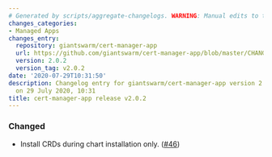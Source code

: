 ```yaml
---
# Generated by scripts/aggregate-changelogs. WARNING: Manual edits to this files will be overwritten.
changes_categories:
- Managed Apps
changes_entry:
  repository: giantswarm/cert-manager-app
  url: https://github.com/giantswarm/cert-manager-app/blob/master/CHANGELOG.md#202---2020-07-29
  version: 2.0.2
  version_tag: v2.0.2
date: '2020-07-29T10:31:50'
description: Changelog entry for giantswarm/cert-manager-app version 2.0.2, published
  on 29 July 2020, 10:31
title: cert-manager-app release v2.0.2
---
```


### Changed
- Install CRDs during chart installation only. ([#46](https://github.com/giantswarm/cert-manager-app/pull/46))
